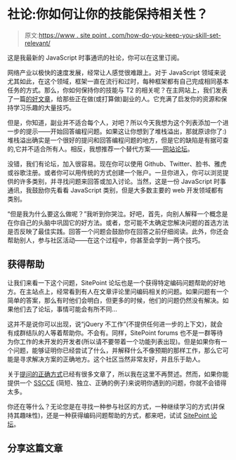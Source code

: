 # 社论:你如何让你的技能保持相关性？

> 原文:[https://www . site point . com/how-do-you-keep-you-skill-set-relevant/](https://www.sitepoint.com/how-do-you-keep-your-skill-set-relevant/)

这是我最新的 JavaScript 时事通讯的社论，你可以在这里订阅。

网络产业以极快的速度发展，经常让人感觉很难跟上。对于 JavaScript 领域来说尤其如此，在这个领域，框架一直在流行和过时，每种框架都有自己完成相同基本任务的方式。那么，你如何保持你的技能与 T2 的相关呢？在主网站上，我们发表了一篇[的好文章](https://www.sitepoint.com/improve-javascript-learning-experiments/)，给那些正在做(或打算做)副业的人。它充满了启发你的资源和保持学习乐趣的大量技巧。

但是，你知道，副业并不适合每个人，对吧？所以今天我想为这个列表添加一个进一步的提示——开始回答编程问题。如果这让你想到了堆栈溢出，那就原谅你了:)堆栈溢出确实是一个很好的提问和回答编程问题的地方，但是它的缺陷是有据可查的,它并不适合所有人。相反，我想推荐一个替代方案——[网站论坛](https://www.sitepoint.com/community/)。

没错，我们有论坛，加入很容易。现在你可以使用 Github、Twitter、脸书、雅虎或谷歌注册。或者你可以用传统的方式创建一个账户。一旦你进入，你可以浏览提供的许多类别，并寻找问题来回答或加入讨论。当然，这是一份 JavaScript 时事通讯，我鼓励你先看看 JavaScript 类别，但是大多数主要的 web 开发领域都有类别。

“但是我为什么要这么做呢？”我听到你哭泣。好吧，首先，向别人解释一个概念是在你自己的头脑中巩固它的好方法。或者，您可能不太确定您解决问题的首选方法是否反映了最佳实践。回答一个问题会鼓励你在回答之前仔细阅读。此外，你还会帮助别人，参与社区活动——在这个过程中，你甚至会学到一两个技巧。

## 获得帮助

让我们来看一下这个问题，SitePoint 论坛也是一个获得特定编码问题帮助的好地方。在主站点上，经常看到有人在文章评论里问编码相关的问题。如果问题有一个简单的答案，那么有时他们会明白，但更多的时候，他们的问题仍然没有解决。如果他们去了论坛，事情可能会有所不同…

这并不是说你可以出现，说“jQuery 不工作”(不提供任何进一步的上下文)，就会有成群结队的人等着帮助你。不会有。同样，SitePoint forums 也不是一群等待为你工作的未开发的开发者(所以请不要带着一个功能列表出现)。但是如果你有一个问题，能够证明你已经尝试了什么，并解释什么不像预期的那样工作，那么它可能是寻求解决方案的正确地方。这个社区当然非常友好，并且乐于助人。

关于[提问的正确方式](http://www.catb.org/esr/faqs/smart-questions.html)已经有很多文章了，所以我在这里不再赘述。然而，如果你能提供一个 [SSCCE](http://sscce.org/) (简短、独立、正确的例子)来说明你遇到的问题，你就不会错得太多。

你还在等什么？无论您是在寻找一种参与社区的方式，一种继续学习的方式(并保持其趣味性)，还是一种获得编码问题帮助的方式，都来吧，试试 [SitePoint 论坛](https://www.sitepoint.com/community/)。

## 分享这篇文章
